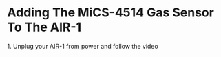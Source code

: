 # Adding The MiCS-4514 Gas Sensor To The AIR-1

1\. Unplug your AIR-1 from power and follow the video  
  
